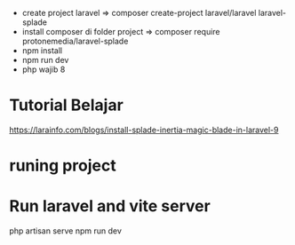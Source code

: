 - create project laravel => composer create-project laravel/laravel laravel-splade 
- install composer di folder project => composer require protonemedia/laravel-splade
- npm install 
- npm run dev
- php wajib 8


Tutorial Belajar 
===================
https://larainfo.com/blogs/install-splade-inertia-magic-blade-in-laravel-9


runing project 
==============
Run laravel and vite server
============================
php artisan serve 
npm run dev
